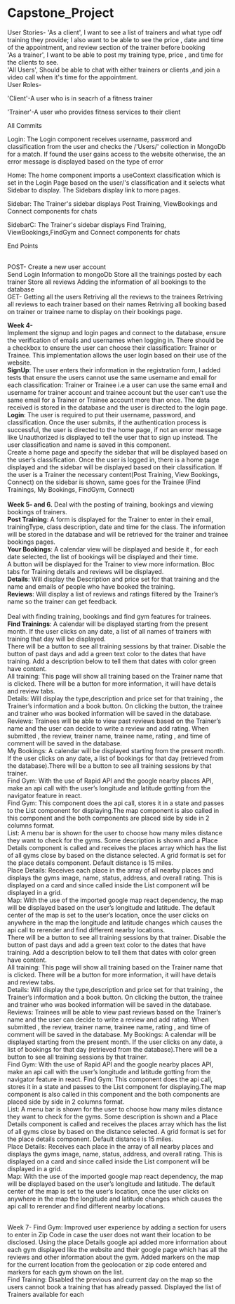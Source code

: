 # Capstone_Project

User Stories-
'As a client', I want to see a list of trainers and what type odf training they provide; I also want to be able to see the price , date and time of the appointment, and review section of the trainer before booking<br/>
'As a trainer', I want to be able to post my training type, price , and time for the clients to see.<br/>
'All Users', Should be able to chat with either trainers or clients ,and join a video call when it's time for the appointment.<br/>
User Roles-<br/>

<p>'Client'-A user who is in seacrh of a fitness trainer</p>
<p>'Trainer'-A user who provides fitness services to their client </p>

<p>All Commits
<p>Login: The Login component receives username, password and classification from the user and checks the /'Users/' collection in MongoDb for a match. If found the user gains access to the website otherwise, the an error message is displayed based on the type of error <br/>

<p>Home: The home component imports a useContext classification which is set in the Login Page based on the user/'s classification and it selects what Sidebar to display. The Sidebars display link to more pages.

<p>Sidebar: The Trainer's sidebar displays Post Training, ViewBookings and Connect components for chats

<p>SidebarC: The Trainer's sidebar displays Find Training, ViewBookings,FindGym and Connect components for chats

<p>End Points</p> <br>
POST-	Create a new user account	<br/>
        Send Login Information to mongoDb
        Store all the trainings posted by each trainer
        Store all reviews
        Adding the information of all bookings to the database <br/>
GET- Getting all the users
     Retriving all the reviews to the trainees
     Retriving all reviews to each trainer based on their names
     Retriving all booking based on trainer or trainee name to display on their bookings page.
     
     
<strong>Week 4-</strong><br/>
Implement the signup and login pages and connect to the database, ensure the verification of emails and usernames when logging in. There should be a checkbox to ensure the user can choose their classification: Trainer or Trainee. This implementation allows the user login based on their use of the website.<br/>
<strong>SignUp</strong>: The user enters their information in the registration form, I added tests that ensure the users cannot use the same username and email for each classification: Trainer or Trainee i.e a user can use the same email and username for trainer account and trainee account but the user can’t use the same email for a Trainer or Trainee account more than once. The data received is stored in the database and the user is directed to the login page.<br/>
<strong>Login</strong>: The user is required to put their username,  password, and classification. Once the user submits, if the authentication process is successful, the user is directed to the home page, if not an error message like Unauthorized is displayed to tell the user that to sign up instead. The user classification and name is saved in this component. <br/>
Create a home page and specify the sidebar that will be displayed based on the user’s classification.
Once the user is logged in, there is a home page displayed and the sidebar will be displayed based on their classification. If the user is a Trainer the necessary content(Post Training, View Bookings, Connect) on the sidebar is shown, same goes for the Trainee (Find Trainings, My Bookings, FindGym, Connect)<br/><br/>
<strong>Week 5- and 6.</strong>
Deal with the posting of training, bookings and viewing bookings of trainers. <br/>
<strong>Post Training</strong>: A form is displayed for the Trainer to enter in their email, trainingType, class description, date and time for the class. The information will be stored in the database and will be retrieved for the trainer and trainee bookings pages.<br/>
<strong>Your Bookings</strong>: A calendar view will be displayed and beside it , for each date selected, the list of bookings will be displayed and their time. <br/>
A button will be displayed for the Trainer to view more information. Bloc tabs for Training details and reviews will be displayed.<br/>
<strong>Details</strong>: Will display the Description and price set for that training and the name and emails of people who have booked the training.<br/>
<strong>Reviews</strong>: Will display a list of reviews and ratings filtered by the Trainer’s name so the trainer can get feedback.<br/>
<br/>
Deal with finding training, bookings and find gym features for trainees.<br/>
<strong>Find Trainings</strong>: A calendar will be displayed starting from the present month. If the user clicks on any date, a list of all names of trainers with training that day will be displayed. <br/>
There will be a button to see all training sessions by that trainer. Disable the button of past days and add a green text color to the dates that have training. Add a description below to tell them that dates with color green have content.<br/>
All training: This page will show all training based on the Trainer name that is clicked. There will be a button for more information, it will have details and review tabs.<br/>
Details: Will display the type,description and price set for that training , the Trainer’s information and a book button. On clicking the button, the trainee and trainer who was booked information will be saved in the database. <br/>
Reviews: Trainees will be able to view past reviews based on the Trainer’s name and the user can decide to write a review and add rating. When submitted , the review, trainer name, trainee name, rating , and time of comment will be saved in the database.<br/>
My Bookings: A calendar will be displayed starting from the present month. If the user clicks on any date, a list of bookings for that day (retrieved from the database).There will be a button to see all training sessions by that trainer.<br/>
Find Gym: With the use of Rapid API and the google nearby places API, make an api call with the user’s longitude and latitude gotting from the navigator feature in react.<br/>
Find Gym: This component does the api call, stores it in a state and passes to the List component for displaying.The map component is also called in this component and the both components are placed side by side in 2 columns format. <br/>
List: A menu bar is shown for the user to choose how many miles distance they want to check for the gyms. Some description is shown and a Place Details component is called and receives the places array which has the list of all gyms close by based on the distance selected. A grid format is set for the place details component. Default distance is 15 miles.<br/>
Place Details: Receives each place in the array of all nearby places and displays the gyms image, name, status, address, and overall rating. This is displayed on a card and since called inside the List component will be displayed in a grid.<br/>
Map: With the use of the imported google map react dependency, the map will be displayed based on the user’s longitude and latitude. The default center of the map is set to the user’s location, once the user clicks on anywhere in the map the longitude and latitude changes which causes the api call to rerender and find different nearby locations. <br/>
There will be a button to see all training sessions by that trainer. Disable the button of past days and add a green text color to the dates that have training. Add a description below to tell them that dates with color green have content.<br/>
All training: This page will show all training based on the Trainer name that is clicked. There will be a button for more information, it will have details and review tabs.<br/>
Details: Will display the type,description and price set for that training , the Trainer’s information and a book button. On clicking the button, the trainee and trainer who was booked information will be saved in the database. <br/>
Reviews: Trainees will be able to view past reviews based on the Trainer’s name and the user can decide to write a review and add rating. When submitted , the review, trainer name, trainee name, rating , and time of comment will be saved in the database.
My Bookings: A calendar will be displayed starting from the present month. If the user clicks on any date, a list of bookings for that day (retrieved from the database).There will be a button to see all training sessions by that trainer.<br/>
Find Gym: With the use of Rapid API and the google nearby places API, make an api call with the user’s longitude and latitude gotting from the navigator feature in react.
Find Gym: This component does the api call, stores it in a state and passes to the List component for displaying.The map component is also called in this component and the both components are placed side by side in 2 columns format. <br/>
List: A menu bar is shown for the user to choose how many miles distance they want to check for the gyms. Some description is shown and a Place Details component is called and receives the places array which has the list of all gyms close by based on the distance selected. A grid format is set for the place details component. Default distance is 15 miles.<br/>
Place Details: Receives each place in the array of all nearby places and displays the gyms image, name, status, address, and overall rating. This is displayed on a card and since called inside the List component will be displayed in a grid.<br/>
Map: With the use of the imported google map react dependency, the map will be displayed based on the user’s longitude and latitude. The default center of the map is set to the user’s location, once the user clicks on anywhere in the map the longitude and latitude changes which causes the api call to rerender and find different nearby locations. 
<br/><br/>

Week 7-
Find Gym: Improved user experience  by adding a section for users to enter in Zip Code in case the user does not want their location to be disclosed. Using the place Details google api added more information about each gym displayed like the website and their google page which has all the reviews and other information about the gym. Added markers on the map for the current location from the geolocation or zip code entered and markers for each gym shown on the list. <br/>
Find Training: Disabled the previous and current day on the map so the users cannot book a training that has already passed. Displayed the list of Trainers available for each 

